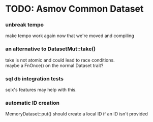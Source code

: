 TODO: Asmov Common Dataset
================================================================================

### unbreak tempo
make tempo work again now that we're moved and compiling

### an alternative to DatasetMut::take()
take is not atomic and could lead to race conditions.    
maybe a FnOnce() on the normal Dataset trait?

### sql db integration tests
sqlx's features may help with this.

### automatic ID creation
MemoryDataset::put() should create a local ID if an ID isn't provided